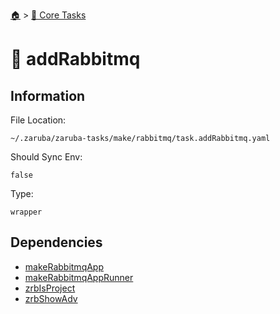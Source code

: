 <!--startTocHeader-->
[🏠](../README.md) > [🥝 Core Tasks](README.md)
# 🐇 addRabbitmq
<!--endTocHeader-->

## Information

File Location:

    ~/.zaruba/zaruba-tasks/make/rabbitmq/task.addRabbitmq.yaml

Should Sync Env:

    false

Type:

    wrapper


## Dependencies

* [makeRabbitmqApp](make-rabbitmq-app.md)
* [makeRabbitmqAppRunner](make-rabbitmq-app-runner.md)
* [zrbIsProject](zrb-is-project.md)
* [zrbShowAdv](zrb-show-adv.md)
<!--startTocSubtopic-->
<!--endTocSubtopic-->